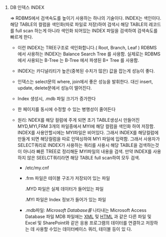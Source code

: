 1. DB 인덱스 INDEX

   => RDBMS에서 검색속도를 높이기 사용하는 하나의 기술이다.
   INDEX는 색인이다. 해당 TABLE의 컬럼을 색인화(따로 파일로 저장)하여 검색시 해당 TABLE의 레코드를 full scan 하는게 아니라 색인화 되어있는 INDEX 파일을 검색하여 검색속도를 빠르게 한다.

   

   - 이런 INDEX는 TREE구조로 색인화합니다.( Root, Branch, Leaf  ) RDBMS 에서 사용하는 INDEX는 Balance Search Tree 를 사용함.
     실제로는 RDBMS 에서 사용되는 B-Tree 는 B-Tree 에서 파생된 B+ Tree 를 사용함.

   - INDEX는 카디널리티가 높은(중복된 수치가 많은) 값을 잡는게 성능이 좋다.

   -  인덱스는 select문의 where, join에서 좋은 성능을 발휘한다. 대신 insert, update, delete문에서 성능이 떨어진다.

   - Index 생성시, .mdb 파일 크기가 증가한다

   - 한 페이지를 동시에 수정할 수 있는 병행성이 줄어든다

   - 원리:  NDEX를 해당 컬럼에 주게 되면 초기 TABLE생성시 만들어진 MYD,MYI,FRM 3개의 파일중에서 MYI에 해당 컬럼을 색인화 하여 저장함.
     INDEX를 사용안할시에는 MYI파일은 비어있다. 그래서 INDEX를 해당컬럼에 만들게 되면 해당컬럼을 따로 인덱싱하여 MYI 파일에 입력함. 그래서 사용자가 SELECT쿼리로 INDEX가 사용하는 쿼리를 사용시 해당 TABLE을 검색하는것이 아니라 빠른 TREE로 정리해둔 MYI파일의 내용을 검색.
     만약 INDEX를 사용하지 않은 SEELCT쿼리라면 해당 TABLE full scan하여 모두 검색.

     -  /etc/my.cnf 

     - .frm 파일은 테이블 구조가 저장되어 있는 파일

       .MYD 파일은 실제 데이터가 들어있는 파일

       .MYI 파일은 Index 정보가 들어가 있는 파일

     - .mdb파일:  *Microsoft Database를* 나타내는 Microsoft Access Database 파일
        MDB 파일에는 [XML](https://ko.eyewated.com/xml-파일이란-무엇입니까/) 및 [HTML](https://ko.eyewated.com/htm-또는-html-파일이란-무엇입니까/) 과 같은 다른 파일 및 Excel 및 SharePoint와 같은 응용 프로그램의 데이터를 연결하고 저장하는 데 사용할 수있는 데이터베이스 쿼리, 테이블 등이 있 다. 

